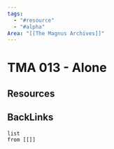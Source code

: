 ```yaml
---
tags:
  - "#resource"
  - "#alpha"
Area: "[[The Magnus Archives]]"
---
```


# TMA 013 - Alone


## Resources


## BackLinks

```dataview
list
from [[]]
```

